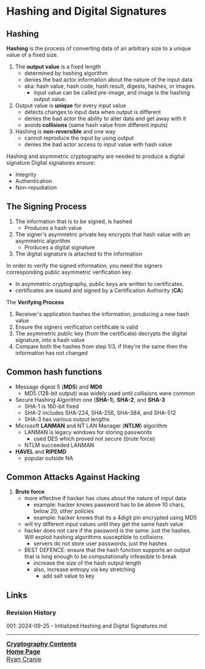 # Hashing and Digital Signatures

## Hashing
**Hashing** is the process of converting data of an arbitrary size to a unique value of a fixed size.
1. The **output value** is a fixed length
	- determined by hashing algorithm
	- denies the bad actor information about the nature of the input data
	- aka: hash value, hash code, hash result, digests, hashes, or images.
		- input value can be called pre-image, and image is the hashing output value.
2. Output value is **unique** for every input value
	- detects changes to input data when output is different
	- denies the bad actor the ability to alter data and get away with it
	- avoids **collisions** (same hash value from different inputs)
3. Hashing is **non-reversible** and one way
	- cannot reproduce the input by using output
	- denies the bad actor access to input value with hash value

Hashing and asymmetric cryptography are needed to produce a digital signature
Digital signatures ensure:
- Integrity
- Authentication
- Non-repudiation

## The Signing Process
1. The information that is to be signed, is hashed
	- Produces a hash value
2. The signer's asymmetric private key encrypts that hash value with an asymmetric algorithm
	- Produces a digital signature
3. The digital signature is attached to the information

In order to verify the signed information, you need the signers corresponding public asymmetric verification key.
- In asymmetric cryptography, public keys are written to certificates.
- certificates are issued and signed by a Certification Authority (**CA**) 

The **Verifying Process**
1. Receiver's application hashes the information, producing a new hash value
2. Ensure the signers verification certificate is valid
3. The asymmetric public key (from the certificate) decrypts the digital signature, into a hash value
4. Compare both the hashes from step 1/3, if they're the same then the information has not changed

## Common hash functions
- Message digest 5 (**MD5**) and **MD6**
	- MD5 (128-bit output) was widely used until collisions were common
- Secure Hashing Algorithm one (**SHA-1**), **SHA-2**, and **SHA-3**
	- SHA-1 is 160-bit fixed
	- SHA-2 includes SHA-224, SHA-256, SHA-384, and SHA-512
	- SHA-3 has various output lengths
- Microsoft **LANMAN** and NT LAN Manager (**NTLM**) algorithm
	- LANMAN is legacy windows for storing passwords
		- used DES which proved not secure (brute force)
	- NTLM succeeded LANMAN 
- **HAVEL** and **RIPEMD**
	- popular outside NA

## Common Attacks Against Hacking
1. **Brute force**
	- more effective if hacker has clues about the nature of input data
		- example: hacker knows password has to be above 10 chars, below 20, other policies
		- example: hacker knows that its a 4digit pin encrypted using MD5
	- will try different input values until they get the same hash value
	- hacker does not care if the password is the same: just the hashes. Will exploit hashing algorithms susceptible to collisions
		- servers do not store user passwords, just the hashes
	- BEST DEFENCE: ensure that the hash function supports an output that is long enough to be computationally infeasible to break
		- increase the size of the hash output length
		- also, increase entropy via key stretching
			- add salt value to key

## Links
### Revision History
001: 2024-09-25 - Initialized Hashing and Digital Signatures.md

---
<font size=3><b>[Cryptography Contents](https://notes.ryancranie.com/Contents/Cryptography%20Contents)<br>
[Home Page](https://notes.ryancranie.com)<br></b>
[Ryan Cranie](https://www.ryancranie.com)</font>